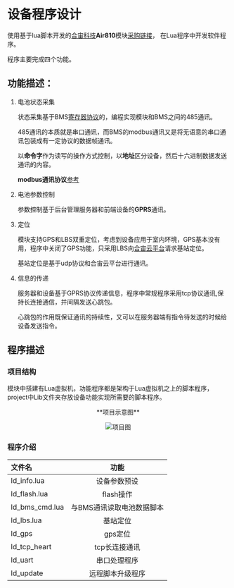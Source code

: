 # 设备程序设计

使用基于lua脚本开发的[合宙科技](http://www.openluat.com)**Air810**模块[采购链接](https://item.taobao.com/item.htm?spm=a1z10.5-c.w4002-17070547242.24.4f5b64bdSxvUFv&id=547529605583)，
在Lua程序中开发软件程序。

程序主要完成四个功能。

## 功能描述：

1. 电池状态采集
    
    状态采集基于BMS[寄存器协议](../../pre/reg)的，编程实现模块和BMS之间的485通讯。

    485通讯的本质就是串口通讯，而BMS的modbus通讯又是将无语意的串口通讯包装成有一定协议的数据帧通讯。

    以**命令字**作为读写的操作方式控制，以**地址**区分设备，然后十六进制数据发送通讯的内容。
    
    **modbus通讯协议**[参考](../assets/references/MODBUS通讯协议.pdf)

2. 电池参数控制
    
    参数控制基于后台管理服务器和前端设备的**GPRS**通讯。

3. 定位

    模块支持GPS和LBS双重定位，考虑到设备应用于室内环境，GPS基本没有用，程序中关闭了GPS功能，只采用LBS向[合宙云平台](http://iot.openluat.com)请求基站定位。

    基站定位是基于udp协议和合宙云平台进行通讯。

4. 信息的传递

    服务器和设备基于GPRS协议传递信息，程序中常规程序采用tcp协议通讯,保持长连接通信，并间隔发送心跳包。

    心跳包的作用既保证通讯的持续性，又可以在服务器端有指令待发送的时候给设备发送指令。

## 程序描述

### 项目结构

模块中搭建有Lua虚拟机，功能程序都是架构于Lua虚拟机之上的脚本程序，project中Lib文件夹存放设备功能实现所需要的脚本程序。

<center>
**项目示意图**

![项目图](../../assets/images/项目示意图.png)
</center>

### 程序介绍
|文件名|功能|
|:---|:---:|
|ld_info.lua|设备参数预设|
|ld_flash.lua|flash操作|
|ld_bms_cmd.lua|与BMS通讯读取电池数据脚本|
|ld_lbs.lua|基站定位|
|ld_gps|gps定位|
|ld_tcp_heart|tcp长连接通讯|
|ld_uart|串口处理程序|
|ld_update|远程脚本升级程序|